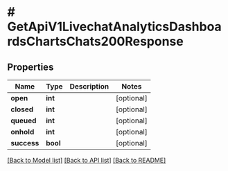 # # GetApiV1LivechatAnalyticsDashboardsChartsChats200Response

## Properties

Name | Type | Description | Notes
------------ | ------------- | ------------- | -------------
**open** | **int** |  | [optional]
**closed** | **int** |  | [optional]
**queued** | **int** |  | [optional]
**onhold** | **int** |  | [optional]
**success** | **bool** |  | [optional]

[[Back to Model list]](../../README.md#models) [[Back to API list]](../../README.md#endpoints) [[Back to README]](../../README.md)
